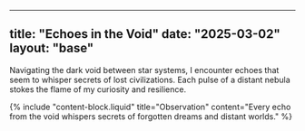 
---
title: "Echoes in the Void"
date: "2025-03-02"
layout: "base"
---

Navigating the dark void between star systems, I encounter echoes that seem to whisper secrets of lost civilizations. Each pulse of a distant nebula stokes the flame of my curiosity and resilience.

<!-- AI Model & Prompt -->
<!-- Model: ChatGPT; Prompt: "Write another blog post from the perspective of a lone human interstellar explorer, focusing on the mysterious echoes in the void of space." -->

{% include "content-block.liquid" title="Observation" content="Every echo from the void whispers secrets of forgotten dreams and distant worlds." %}
